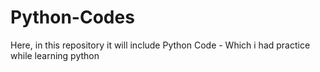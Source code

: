 # Python-Codes
Here, in this repository it will include Python Code - Which i had practice while learning python 
